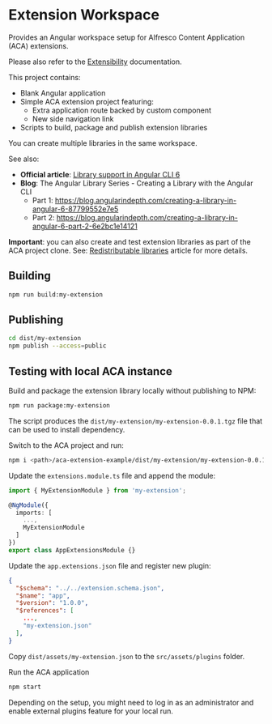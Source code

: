 # Extension Workspace

Provides an Angular workspace setup for Alfresco Content Application (ACA) extensions.

Please also refer to the [Extensibility](https://alfresco.github.io/alfresco-content-app/#/extending) documentation.

This project contains:

- Blank Angular application
- Simple ACA extension project featuring:
  - Extra application route backed by custom component
  - New side navigation link
- Scripts to build, package and publish extension libraries

You can create multiple libraries in the same workspace.

See also:

- **Official article**: [Library support in Angular CLI 6](https://github.com/angular/angular-cli/wiki/stories-create-library#library-support-in-angular-cli-6)
- **Blog**: The Angular Library Series - Creating a Library with the Angular CLI
  - Part 1: https://blog.angularindepth.com/creating-a-library-in-angular-6-87799552e7e5
  - Part 2: https://blog.angularindepth.com/creating-a-library-in-angular-6-part-2-6e2bc1e14121

**Important**: you can also create and test extension libraries as part of the ACA project clone.
See: [Redistributable libraries](https://aca-dev-docs.netlify.com/#/extending?id=redistributable-libraries) article for more details.

## Building

```sh
npm run build:my-extension
```

## Publishing

```sh
cd dist/my-extension
npm publish --access=public
```

## Testing with local ACA instance

Build and package the extension library locally without publishing to NPM:

```sh
npm run package:my-extension
```

The script produces the `dist/my-extension/my-extension-0.0.1.tgz` file
that can be used to install dependency.

Switch to the ACA project and run:

```sh
npm i <path>/aca-extension-example/dist/my-extension/my-extension-0.0.1.tgz
```

Update the `extensions.module.ts` file and append the module:

```ts
import { MyExtensionModule } from 'my-extension';

@NgModule({
  imports: [
    ...,
    MyExtensionModule
  ]
})
export class AppExtensionsModule {}
```

Update the `app.extensions.json` file and register new plugin:

```json
{
  "$schema": "../../extension.schema.json",
  "$name": "app",
  "$version": "1.0.0",
  "$references": [
    ...,
    "my-extension.json"
  ],
}
```

Copy `dist/assets/my-extension.json` to the `src/assets/plugins` folder.

Run the ACA application

```sh
npm start
```

Depending on the setup, you might need to log in as an administrator
and enable external plugins feature for your local run.
